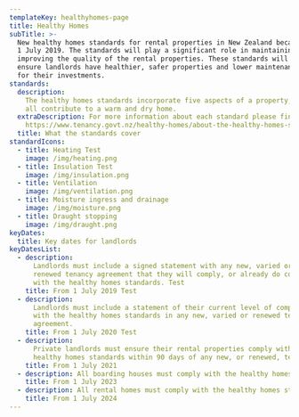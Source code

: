 ```yaml
---
templateKey: healthyhomes-page
title: Healthy Homes
subTitle: >-
  New healthy homes standards for rental properties in New Zealand became law on
  1 July 2019. The standards will play a significant role in maintaining and
  improving the quality of the rental properties. These standards will help
  ensure landlords have healthier, safer properties and lower maintenance costs
  for their investments.
standards:
  description:
    The healthy homes standards incorporate five aspects of a property, which
    all contribute to a warm and dry home.
  extraDescription: For more information about each standard please find here -
    https://www.tenancy.govt.nz/healthy-homes/about-the-healthy-homes-standards/
  title: What the standards cover
standardIcons:
  - title: Heating Test
    image: /img/heating.png
  - title: Insulation Test
    image: /img/insulation.png
  - title: Ventilation
    image: /img/ventilation.png
  - title: Moisture ingress and drainage
    image: /img/moisture.png
  - title: Draught stopping
    image: /img/draught.png
keyDates:
  title: Key dates for landlords
keyDatesList:
  - description:
      Landlords must include a signed statement with any new, varied or
      renewed tenancy agreement that they will comply, or already do comply,
      with the healthy homes standards. Test
    title: From 1 July 2019 Test
  - description:
      Landlords must include a statement of their current level of compliance
      with the healthy homes standards in any new, varied or renewed tenancy
      agreement.
    title: From 1 July 2020 Test
  - description:
      Private landlords must ensure their rental properties comply with the
      healthy homes standards within 90 days of any new, or renewed, tenancy.
    title: From 1 July 2021
  - description: All boarding houses must comply with the healthy homes standards.
    title: From 1 July 2023
  - description: All rental homes must comply with the healthy homes standards.
    title: From 1 July 2024
---
```

